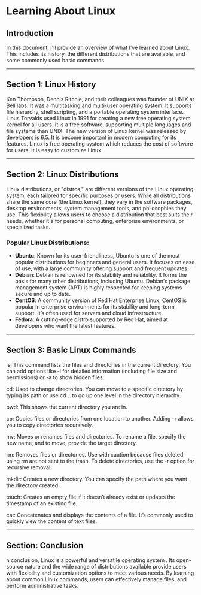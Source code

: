 # Learning About Linux

## Introduction 
In this document, I'll provide an overview of what I've learned about Linux. This includes its history, the different distributions that are available, and some commonly used basic commands.

---

## Section 1: Linux History 
Ken Thompson, Dennis Ritchie, and their colleagues was founder of UNIX at Bell labs. It was a multitasking and multi-user operating system. It supports  file hierarchy, shell scripting, and a portable operating system interface.
Linus Torvalds used Linux in 1991 for creating a new free operating system kernel for all users. It is a free software, supporting multiple languages and file systems than UNIX. The new version of Linux kernel was released by developers is 6.5.
It is become important in modern computing for its features. Linux is free operating system which reduces the cost of software for users. It is easy to customize Linux.

---

## Section 2: Linux Distributions 
Linux distributions, or "distros," are different versions of the Linux operating system, each tailored for specific purposes or users. While all distributions share the same core (the Linux kernel), they vary in the software packages, desktop environments, system management tools, and philosophies they use. This flexibility allows users to choose a distribution that best suits their needs, whether it's for personal computing, enterprise environments, or specialized tasks.


### Popular Linux Distributions:

- **Ubuntu**: Known for its user-friendliness, Ubuntu is one of the most popular distributions for beginners and general users. It focuses on ease of use, with a large community offering support and frequent updates.
- **Debian**: Debian is renowned for its stability and reliability. It forms the basis for many other distributions, including Ubuntu. Debian's package management system (APT) is highly respected for keeping systems secure and up to date.
- **CentOS**: A community version of Red Hat Enterprise Linux, CentOS is popular in enterprise environments for its stability and long-term support. It’s often used for servers and cloud infrastructure.
- **Fedora**: A cutting-edge distro supported by Red Hat, aimed at developers who want the latest features.

---
## Section 3: Basic Linux Commands

ls:
This command lists the files and directories in the current directory. You can add options like -l for detailed information (including file size and permissions) or -a to show hidden files.

cd:
Used to change directories. You can move to a specific directory by typing its path or use cd .. to go up one level in the directory hierarchy.

pwd:
This shows the current directory you are in.

cp:
Copies files or directories from one location to another. Adding -r allows you to copy directories recursively.

mv:
Moves or renames files and directories. To rename a file, specify the new name, and to move, provide the target directory.

rm:
Removes files or directories. Use with caution because files deleted using rm are not sent to the trash. To delete directories, use the -r option for recursive removal.

mkdir:
Creates a new directory. You can specify the path where you want the directory created.

touch:
Creates an empty file if it doesn’t already exist or updates the timestamp of an existing file.

cat:
Concatenates and displays the contents of a file. It’s commonly used to quickly view the content of text files.

---
## Section: Conclusion
n conclusion, Linux is a powerful and versatile operating system . Its open-source nature and the wide range of distributions available provide users with flexibility and customization options to meet various needs. By learning about common Linux commands, users can effectively manage files, and perform administrative tasks.


